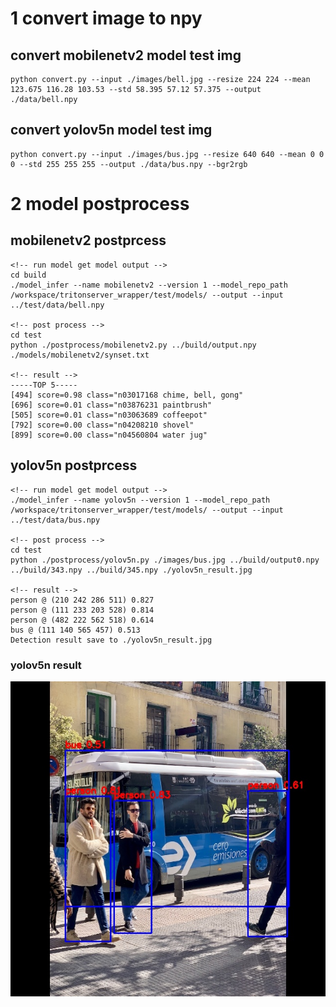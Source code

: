 # 1 convert image to npy

## convert mobilenetv2 model test img
```
python convert.py --input ./images/bell.jpg --resize 224 224 --mean 123.675 116.28 103.53 --std 58.395 57.12 57.375 --output ./data/bell.npy
```

## convert yolov5n model test img
```
python convert.py --input ./images/bus.jpg --resize 640 640 --mean 0 0 0 --std 255 255 255 --output ./data/bus.npy --bgr2rgb
```

# 2 model postprocess
## mobilenetv2 postprcess 
```
<!-- run model get model output -->
cd build
./model_infer --name mobilenetv2 --version 1 --model_repo_path /workspace/tritonserver_wrapper/test/models/ --output --input ../test/data/bell.npy

<!-- post process -->
cd test
python ./postprocess/mobilenetv2.py ../build/output.npy ./models/mobilenetv2/synset.txt

<!-- result -->
-----TOP 5-----
[494] score=0.98 class="n03017168 chime, bell, gong"
[696] score=0.01 class="n03876231 paintbrush"
[505] score=0.01 class="n03063689 coffeepot"
[792] score=0.00 class="n04208210 shovel"
[899] score=0.00 class="n04560804 water jug"
```

## yolov5n postprcess 
```
<!-- run model get model output -->
./model_infer --name yolov5n --version 1 --model_repo_path /workspace/tritonserver_wrapper/test/models/ --output --input ../test/data/bus.npy

<!-- post process -->
cd test
python ./postprocess/yolov5n.py ./images/bus.jpg ../build/output0.npy ../build/343.npy ../build/345.npy ./yolov5n_result.jpg

<!-- result -->
person @ (210 242 286 511) 0.827
person @ (111 233 203 528) 0.814
person @ (482 222 562 518) 0.614
bus @ (111 140 565 457) 0.513
Detection result save to ./yolov5n_result.jpg

```
### yolov5n result
![yolov5n测试结果](https://github.com/zjd1988/tritonserver_cpp_wrapper/blob/main/test/images/yolov5n_result.jpg)
